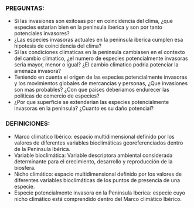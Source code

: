 ### PREGUNTAS:

- Si las invasiones son exitosas por en coincidencia del clima, ¿que especies estarian bien en la peninsula iberica y son por tanto potenciales invasores?
- ¿Las especies invasoras actuales en la peninsula iberica cumplen esa hipotesis de coincidencia del clima?
- Si las condiciones climaticas en la peninsula cambiasen en el contexto del cambio climatico, ¿el numero de especies potencialmente invasoras seria mayor, menor o igual? ¿El cambio climatico podria potenciar la amenaza invasora?
- Teniendo en cuenta el origen de las especies potencialmente invasoras y los movimientos globales de mercancias y personas, ¿Que invasiones son mas probables? ¿Con que paises deberiamos endurecer las politicas de comercio de especies?
- ¿Por que superficie se extenderian las especies potencialmente invasoras en la peninsula? ¿Cuanto es su daño potencial?

### DEFINICIONES:
- Marco climatico Ibérico: espacio multidimensional definido por los valores de diferentes variables bioclimáticas georeferenciados dentro de la Peninsula Ibérica.
- Variable bioclimática: Variable descriptora ambiental considerada determinante para el crecimiento, desarrollo y reproducción de la biosfera.
- Nicho climático: espacio multidimensional definido por los valores de diferentes variables bioclimáticas de los puntos de presencia de una especie.
- Especie potencialmente invasora en la Peninsula Iberica: especie cuyo nicho climático está comprendido dentro del Marco climático Ibérico.




